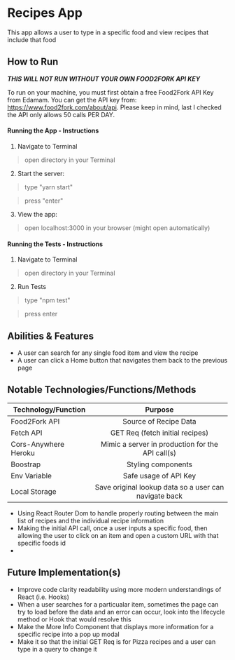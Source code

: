
# Recipes App

This app allows a user to type in a specific food and view recipes that include that food


## How to Run

***THIS WILL NOT RUN WITHOUT YOUR OWN FOOD2FORK API KEY***

To run on your machine, you must first obtain a free Food2Fork API Key from Edamam. You can get the API key from: https://www.food2fork.com/about/api. Please keep in mind, last I checked the API only allows 50 calls PER DAY. 

#### Running the App - Instructions

1. Navigate to Terminal

> open directory in your Terminal

2. Start the server:

> type "yarn start"

> press "enter"

3. View the app:

> open localhost:3000 in your browser (might open automatically)


#### Running the Tests - Instructions

1. Navigate to Terminal

> open directory in your Terminal

2. Run Tests

> type "npm test"

> press enter


## Abilities & Features

* A user can search for any single food item and view the recipe
* A user can click a Home button that navigates them back to the previous page 


## Notable Technologies/Functions/Methods

| Technology/Function  | Purpose                                               |
| -------------------- |:-----------------------------------------------------:|
| Food2Fork API        | Source of Recipe Data                                 |
| Fetch API            | GET Req (fetch initial recipes)                       |
| Cors-Anywhere Heroku | Mimic a server in production for the API call(s)      |
| Boostrap             | Styling components                                    |
| Env Variable         | Safe usage of API Key                                 |
| Local Storage        | Save original lookup data so a user can navigate back |

* Using React Router Dom to handle properly routing between the main list of recipes and the individual recipe information
* Making the initial API call, once a user inputs a specific food, then allowing the user to click on an item and open a custom URL with that specific foods id
* 


## Future Implementation(s)

* Improve code clarity readability using more modern understandings of React (i.e. Hooks)
* When a user searches for a particualar item, sometimes the page can try to load before the data and an error can occur, look into the lifecycle method or Hook that would resolve this
* Make the More Info Component that displays more information for a specific recipe into a pop up modal
* Make it so that the initial GET Req is for Pizza recipes and a user can type in a query to change it



